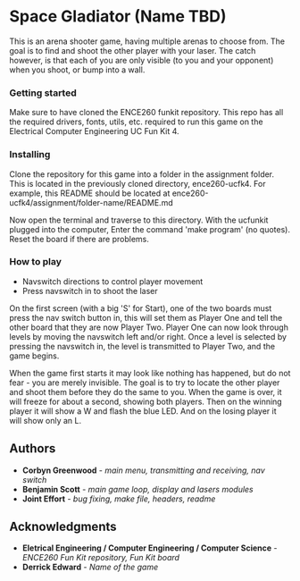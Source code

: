 # Space Gladiator (Name TBD)

This is an arena shooter game, having multiple arenas to choose 
from. The goal is to find and shoot the other player with your 
laser. The catch however, is that each of you are only visible 
(to you and your opponent) when you shoot, or bump into a wall.

### Getting started

Make sure to have cloned the ENCE260 funkit repository. This 
repo has all the required drivers, fonts, utils, etc. required 
to run this game on the Electrical Computer Engineering UC Fun 
Kit 4.

### Installing

Clone the repository for this game into a folder in the 
assignment folder. This is located in the previously cloned 
directory, ence260-ucfk4. For example, this README should be 
located at ence260-ucfk4/assignment/folder-name/README.md

Now open the terminal and traverse to this directory.
With the ucfunkit plugged into the computer, Enter the command 
'make program' (no quotes). 
Reset the board if there are problems.

### How to play

- Navswitch directions to control player movement
- Press navswitch in to shoot the laser

On the first screen (with a big 'S' for Start), one of the two 
boards must press the nav switch button in, this will set them 
as Player One and tell the other board that they are now Player 
Two. Player One can now look through levels by moving the 
navswitch left and/or right. Once a level is selected by 
pressing the navswitch in, the level is transmitted to Player 
Two, and the game begins.

When the game first starts it may look like nothing has happened, 
but do not fear - you are merely invisible. The goal is to try to
locate the other player and shoot them before they do the same to 
you. 
When the game is over, it will freeze for about a second, showing
both players. Then on the winning player it will show a W and 
flash the blue LED. And on the losing player it will show only an 
L.

## Authors

* **Corbyn Greenwood** - *main menu, transmitting and receiving, nav switch*
* **Benjamin Scott** - *main game loop, display and lasers modules*
* **Joint Effort** - *bug fixing, make file, headers, readme*

## Acknowledgments

* **Eletrical Engineering / Computer Engineering / Computer Science** - *ENCE260 Fun Kit repository, Fun Kit board*
* **Derrick Edward** - *Name of the game*
